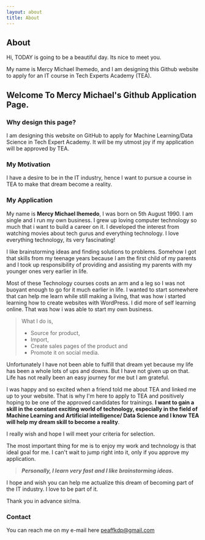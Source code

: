 ```yaml
---
layout: about
title: About
---
```


## About

Hi, TODAY is going to be a beautiful day. Its nice to meet you. 

My name is Mercy Michael Ihemedo, and I am designing this Github website to apply for an IT course in Tech Experts Academy (TEA).

## Welcome To Mercy Michael's Github Application Page.

### Why design this page?

I am designing this website on GitHub to apply for Machine Learning/Data Science in Tech Expert Academy. It will be my utmost joy if my application will be approved by TEA.

### My Motivation

I have a desire to be in the IT industry, hence I want to pursue a course in TEA to make that dream become a reality.

### My Application

My name is **Mercy Michael Ihemedo**, I was born on 5th August 1990. I am single and I run my own business. I grew up loving computer technology so much that i want to build a career on it. I developed the interest from watching movies about tech gurus and everything technology. I love everything technology, its very fascinating!

I like brainstorming ideas and finding solutions to problems. Somehow I got that skills from my teenage years because I am the first child of my parents and I took up responsibility of providing and assisting my parents with my younger ones very earlier in life. 

Most of these Technology courses costs an arm and a leg so I was not buoyant enough to go for it much earlier in life. I wanted to start somewhere that can help me learn while still making a living, that was how i started learning how to create websites with WordPress. I did more of self learning online. That was how i was able to start my own business. 

> What I do is, 
> - Source for product,
> - Import,
> - Create sales pages of the product and
> - Promote it on social media.

Unfortunately I have not been able to fulfill that dream yet because my life has been a whole lots of ups and downs. But I have not given up on that. Life has not really been an easy journey for me but I am grateful.

I was happy and so excited when a friend told me about TEA and linked me up to your website. That is why I'm here to apply to TEA and positively hoping to be one of the approved candidates for trainings. **I want to gain a skill in the constant exciting world of technology, especially in the field of Machine Learning and Artificial intelligence/ Data Science and I know TEA will help my dream skill to become a reality**. 

I really wish and hope I will meet your criteria for selection. 

The most important thing for me is to enjoy my work and technology is that ideal goal for me. I can't wait to jump right into it, only if you approve my application.

> ***Personally, I learn very fast and I like brainstorming ideas.***

I hope and wish you can help me actualize this dream of becoming part of the IT industry. I love to be part of it.

Thank you in advance sir/ma.

### Contact

You can reach me on my e-mail here <peaffkdp@gmail.com>
